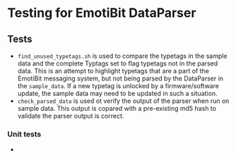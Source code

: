 # Testing for EmotiBit DataParser

## Tests
- `find_unused_typetags.sh` is used to compare the typetags in the sample data and the complete Typtags set to flag typetags not in the parsed data. This is an attempt to highlight typetags that are a part of the EmotiBit messaging system, but not being parsed by the DataParser in the `sample_data`. If a new typetag is unlocked by a firmware/software update, the sample data may need to be updated in such a situation.
- `check_parsed_data` is used ot verify the output of the parser when run on sample data. This output is copared with a pre-existing md5 hash to validate the parser output is correct.
### Unit tests
- 
